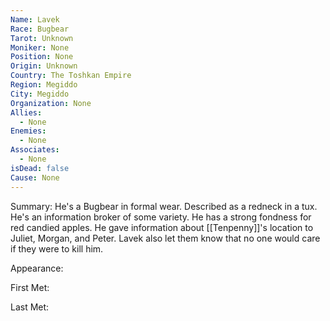 ```yaml
---
Name: Lavek
Race: Bugbear
Tarot: Unknown
Moniker: None
Position: None
Origin: Unknown
Country: The Toshkan Empire
Region: Megiddo
City: Megiddo
Organization: None
Allies:
  - None
Enemies:
  - None
Associates:
  - None
isDead: false
Cause: None
---
```

Summary:
He's a Bugbear in formal wear. Described as a redneck in a tux. He's an information broker of some variety. He has a strong fondness for red candied apples. He gave information about [[Tenpenny]]'s location to Juliet, Morgan, and Peter. Lavek also let them know that no one would care if they were to kill him.

Appearance: 

First Met: 

Last Met: 